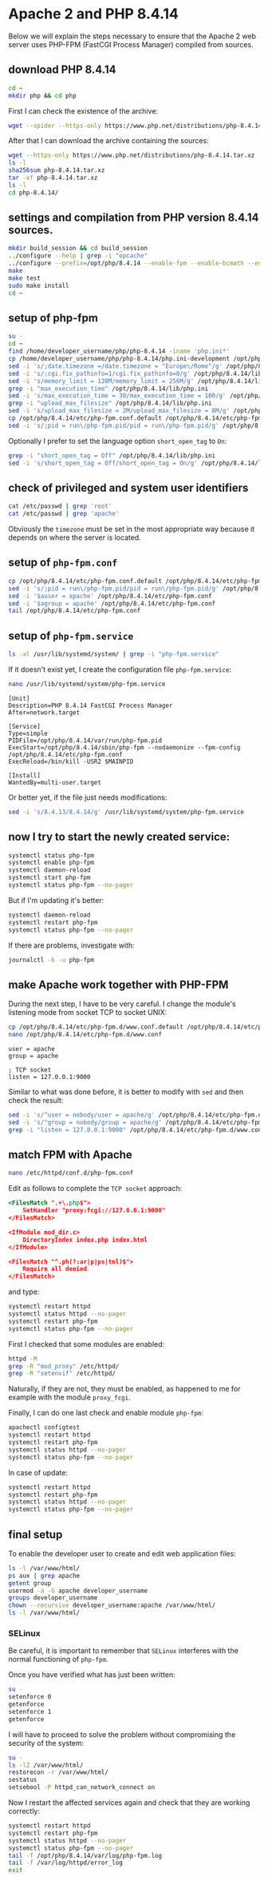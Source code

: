 # Apache 2 and PHP 8.4.14

Below we will explain the steps necessary to ensure that the Apache 2 web server uses PHP-FPM (FastCGI Process Manager) compiled from sources.

## download PHP 8.4.14

```bash
cd ~
mkdir php && cd php
```

First I can check the existence of the archive:

```bash
wget --spider --https-only https://www.php.net/distributions/php-8.4.14.tar.xz
```

After that I can download the archive containing the sources:

```bash
wget --https-only https://www.php.net/distributions/php-8.4.14.tar.xz
ls -l
sha256sum php-8.4.14.tar.xz
tar -xf php-8.4.14.tar.xz
ls -l
cd php-8.4.14/
```

## settings and compilation from PHP version 8.4.14 sources.

```bash
mkdir build_session && cd build_session
../configure --help | grep -i "opcache"
../configure --prefix=/opt/php/8.4.14 --enable-fpm --enable-bcmath --enable-ftp --with-openssl --disable-cgi --enable-mbstring --with-curl --with-mysqli --with-pdo-mysql --enable-intl --with-zlib --with-bz2 --enable-gd --with-jpeg --with-gettext --with-gmp --with-xsl --enable-zts --enable-gcov --enable-debug --with-ffi --with-zip
make
make test
sudo make install
cd ~
```

## setup of php-fpm

```bash
su -
cd ~
find /home/developer_username/php/php-8.4.14 -iname 'php.ini*'
cp /home/developer_username/php/php-8.4.14/php.ini-development /opt/php/8.4.14/lib/php.ini
sed -i 's/;date.timezone =/date.timezone = "Europe\/Rome"/g' /opt/php/8.4.14/lib/php.ini
sed -i 's/;cgi.fix_pathinfo=1/cgi.fix_pathinfo=0/g' /opt/php/8.4.14/lib/php.ini
sed -i 's/memory_limit = 128M/memory_limit = 256M/g' /opt/php/8.4.14/lib/php.ini
grep -i "max_execution_time" /opt/php/8.4.14/lib/php.ini
sed -i 's/max_execution_time = 30/max_execution_time = 100/g' /opt/php/8.4.14/lib/php.ini
grep -i "upload_max_filesize" /opt/php/8.4.14/lib/php.ini
sed -i 's/upload_max_filesize = 2M/upload_max_filesize = 8M/g' /opt/php/8.4.14/lib/php.ini
cp /opt/php/8.4.14/etc/php-fpm.conf.default /opt/php/8.4.14/etc/php-fpm.conf
sed -i 's/;pid = run\/php-fpm.pid/pid = run\/php-fpm.pid/g' /opt/php/8.4.14/etc/php-fpm.conf
```

Optionally I prefer to set the language option `short_open_tag` to `On`:

```bash
grep -i "short_open_tag = Off" /opt/php/8.4.14/lib/php.ini
sed -i 's/short_open_tag = Off/short_open_tag = On/g' /opt/php/8.4.14/lib/php.ini
```

## check of privileged and system user identifiers

```bash
cat /etc/passwd | grep 'root'
cat /etc/passwd | grep 'apache'
```

Obviously the `timezone` must be set in the most appropriate way because it depends on where the server is located.

## setup of `php-fpm.conf`

```bash
cp /opt/php/8.4.14/etc/php-fpm.conf.default /opt/php/8.4.14/etc/php-fpm.conf
sed -i 's/;pid = run\/php-fpm.pid/pid = run\/php-fpm.pid/g' /opt/php/8.4.14/etc/php-fpm.conf
sed -i '$auser = apache' /opt/php/8.4.14/etc/php-fpm.conf
sed -i '$agroup = apache' /opt/php/8.4.14/etc/php-fpm.conf
tail /opt/php/8.4.14/etc/php-fpm.conf
```

## setup of `php-fpm.service`

```bash
ls -al /usr/lib/systemd/system/ | grep -i "php-fpm.service"
```

If it doesn't exist yet, I create the configuration file `php-fpm.service`:

```bash
nano /usr/lib/systemd/system/php-fpm.service
```

```text
[Unit]
Description=PHP 8.4.14 FastCGI Process Manager
After=network.target

[Service]
Type=simple
PIDFile=/opt/php/8.4.14/var/run/php-fpm.pid
ExecStart=/opt/php/8.4.14/sbin/php-fpm --nodaemonize --fpm-config /opt/php/8.4.14/etc/php-fpm.conf
ExecReload=/bin/kill -USR2 $MAINPID

[Install]
WantedBy=multi-user.target
```

Or better yet, if the file just needs modifications:

```bash
sed -i 's/8.4.13/8.4.14/g' /usr/lib/systemd/system/php-fpm.service
```

## now I try to start the newly created service:

```bash
systemctl status php-fpm
systemctl enable php-fpm
systemctl daemon-reload
systemctl start php-fpm
systemctl status php-fpm --no-pager
```

But if I'm updating it's better:

```bash
systemctl daemon-reload
systemctl restart php-fpm
systemctl status php-fpm --no-pager
```

If there are problems, investigate with:

```bash
journalctl -b -u php-fpm
```

## make Apache work together with PHP-FPM

During the next step, I have to be very careful.
I change the module's listening mode from socket TCP to socket UNIX:

```bash
cp /opt/php/8.4.14/etc/php-fpm.d/www.conf.default /opt/php/8.4.14/etc/php-fpm.d/www.conf
nano /opt/php/8.4.14/etc/php-fpm.d/www.conf
```

```text
user = apache
group = apache

; TCP socket
listen = 127.0.0.1:9000
```

Similar to what was done before, it is better to modify with `sed` and then check the result:

```bash
sed -i 's/^user = nobody/user = apache/g' /opt/php/8.4.14/etc/php-fpm.d/www.conf
sed -i 's/^group = nobody/group = apache/g' /opt/php/8.4.14/etc/php-fpm.d/www.conf
grep -i "listen = 127.0.0.1:9000" /opt/php/8.4.14/etc/php-fpm.d/www.conf
```

## match FPM with Apache

```bash
nano /etc/httpd/conf.d/php-fpm.conf
```

Edit as follows to complete the `TCP socket` approach:

```xml
<FilesMatch ".+\.php$">
    SetHandler "proxy:fcgi://127.0.0.1:9000"
</FilesMatch>

<IfModule mod_dir.c>
    DirectoryIndex index.php index.html
</IfModule>

<FilesMatch "^.ph(?:ar|p|ps|tml)$">
    Require all denied
</FilesMatch>
```

and type:

```bash
systemctl restart httpd
systemctl status httpd --no-pager
systemctl restart php-fpm
systemctl status php-fpm --no-pager
```

First I checked that some modules are enabled:

```bash
httpd -M
grep -R "mod_proxy" /etc/httpd/
grep -R "setenvif" /etc/httpd/
```

Naturally, if they are not, they must be enabled, as happened to me for example with the module `proxy_fcgi`.

Finally, I can do one last check and enable module `php-fpm`:

```bash
apachectl configtest
systemctl restart httpd
systemctl restart php-fpm
systemctl status httpd --no-pager
systemctl status php-fpm --no-pager
```

In case of update:

```bash
systemctl restart httpd
systemctl restart php-fpm
systemctl status httpd --no-pager
systemctl status php-fpm --no-pager
```

## final setup

To enable the developer user to create and edit web application files:

```bash
ls -l /var/www/html/
ps aux | grep apache
getent group
usermod -a -G apache developer_username
groups developer_username
chown --recursive developer_username:apache /var/www/html/
ls -l /var/www/html/
```

### SELinux

Be careful, it is important to remember that `SELinux` interferes with the normal functioning of `php-fpm`.

Once you have verified what has just been written:

```bash
su -
setenforce 0
getenforce
setenforce 1
getenforce
```

I will have to proceed to solve the problem without compromising the security of the system:

```bash
su -
ls -lZ /var/www/html/
restorecon -r /var/www/html/
sestatus
setsebool -P httpd_can_network_connect on
```

Now I restart the affected services again and check that they are working correctly:

```bash
systemctl restart httpd
systemctl restart php-fpm
systemctl status httpd --no-pager
systemctl status php-fpm --no-pager
tail -f /opt/php/8.4.14/var/log/php-fpm.log
tail -f /var/log/httpd/error_log
exit
```
